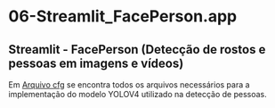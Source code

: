 # 06-Streamlit_FacePerson.app

## Streamlit - FacePerson (Detecção de rostos e pessoas em imagens e vídeos) 

Em <a href="https://drive.google.com/file/d/15L4QXKnt7xf4ygP-Fyehfwasepgufvru/view?usp=sharing">Arquivo cfg</a> se encontra todos os arquivos necessários para a implementação do modelo YOLOV4 utilizado na detecção de pessoas. 
